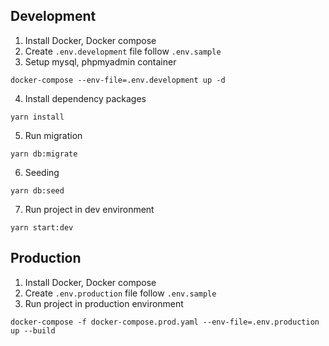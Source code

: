## Development

1. Install Docker, Docker compose
2. Create `.env.development` file follow `.env.sample`
3. Setup mysql, phpmyadmin container

```
docker-compose --env-file=.env.development up -d
```

4. Install dependency packages

```
yarn install
```

5. Run migration

```
yarn db:migrate
```

6. Seeding

```
yarn db:seed
```

7. Run project in dev environment

```
yarn start:dev
```

## Production

1. Install Docker, Docker compose
2. Create `.env.production` file follow `.env.sample`
3. Run project in production environment

```
docker-compose -f docker-compose.prod.yaml --env-file=.env.production up --build
```
